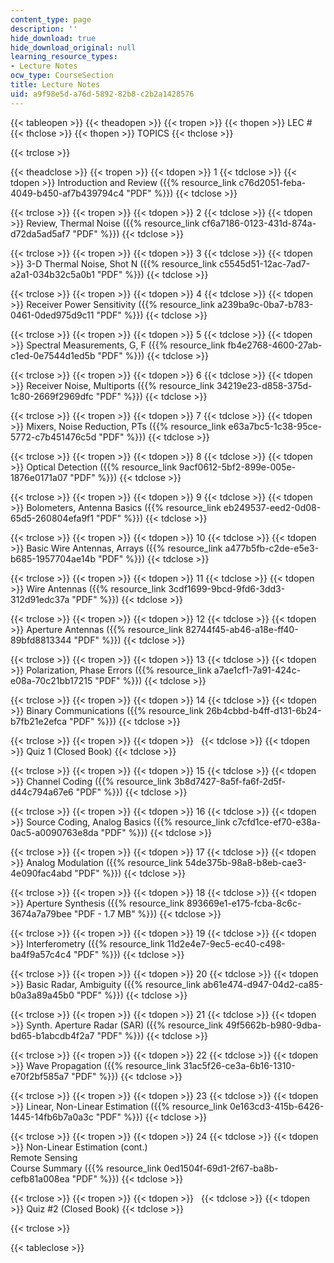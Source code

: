 ```yaml
---
content_type: page
description: ''
hide_download: true
hide_download_original: null
learning_resource_types:
- Lecture Notes
ocw_type: CourseSection
title: Lecture Notes
uid: a9f98e5d-a76d-5892-82b8-c2b2a1428576
---
```


{{< tableopen >}}
{{< theadopen >}}
{{< tropen >}}
{{< thopen >}}
LEC #
{{< thclose >}}
{{< thopen >}}
TOPICS
{{< thclose >}}

{{< trclose >}}

{{< theadclose >}}
{{< tropen >}}
{{< tdopen >}}
1
{{< tdclose >}}
{{< tdopen >}}
Introduction and Review ({{% resource_link c76d2051-feba-4049-b450-af7b439794c4 "PDF" %}})
{{< tdclose >}}

{{< trclose >}}
{{< tropen >}}
{{< tdopen >}}
2
{{< tdclose >}}
{{< tdopen >}}
Review, Thermal Noise ({{% resource_link cf6a7186-0123-431d-874a-d72da5ad5af7 "PDF" %}})
{{< tdclose >}}

{{< trclose >}}
{{< tropen >}}
{{< tdopen >}}
3
{{< tdclose >}}
{{< tdopen >}}
3-D Thermal Noise, Shot N ({{% resource_link c5545d51-12ac-7ad7-a2a1-034b32c5a0b1 "PDF" %}})
{{< tdclose >}}

{{< trclose >}}
{{< tropen >}}
{{< tdopen >}}
4
{{< tdclose >}}
{{< tdopen >}}
Receiver Power Sensitivity ({{% resource_link a239ba9c-0ba7-b783-0461-0ded975d9c11 "PDF" %}})
{{< tdclose >}}

{{< trclose >}}
{{< tropen >}}
{{< tdopen >}}
5
{{< tdclose >}}
{{< tdopen >}}
Spectral Measurements, G, F ({{% resource_link fb4e2768-4600-27ab-c1ed-0e7544d1ed5b "PDF" %}})
{{< tdclose >}}

{{< trclose >}}
{{< tropen >}}
{{< tdopen >}}
6
{{< tdclose >}}
{{< tdopen >}}
Receiver Noise, Multiports ({{% resource_link 34219e23-d858-375d-1c80-2669f2969dfc "PDF" %}})
{{< tdclose >}}

{{< trclose >}}
{{< tropen >}}
{{< tdopen >}}
7
{{< tdclose >}}
{{< tdopen >}}
Mixers, Noise Reduction, PTs ({{% resource_link e63a7bc5-1c38-95ce-5772-c7b451476c5d "PDF" %}})
{{< tdclose >}}

{{< trclose >}}
{{< tropen >}}
{{< tdopen >}}
8
{{< tdclose >}}
{{< tdopen >}}
Optical Detection ({{% resource_link 9acf0612-5bf2-899e-005e-1876e0171a07 "PDF" %}})
{{< tdclose >}}

{{< trclose >}}
{{< tropen >}}
{{< tdopen >}}
9
{{< tdclose >}}
{{< tdopen >}}
Bolometers, Antenna Basics ({{% resource_link eb249537-eed2-0d08-65d5-260804efa9f1 "PDF" %}})
{{< tdclose >}}

{{< trclose >}}
{{< tropen >}}
{{< tdopen >}}
10
{{< tdclose >}}
{{< tdopen >}}
Basic Wire Antennas, Arrays ({{% resource_link a477b5fb-c2de-e5e3-b685-1957704ae14b "PDF" %}})
{{< tdclose >}}

{{< trclose >}}
{{< tropen >}}
{{< tdopen >}}
11
{{< tdclose >}}
{{< tdopen >}}
Wire Antennas ({{% resource_link 3cdf1699-9bcd-9fd6-3dd3-312d91edc37a "PDF" %}})
{{< tdclose >}}

{{< trclose >}}
{{< tropen >}}
{{< tdopen >}}
12
{{< tdclose >}}
{{< tdopen >}}
Aperture Antennas ({{% resource_link 82744f45-ab46-a18e-ff40-89bfd8813344 "PDF" %}})
{{< tdclose >}}

{{< trclose >}}
{{< tropen >}}
{{< tdopen >}}
13
{{< tdclose >}}
{{< tdopen >}}
Polarization, Phase Errors ({{% resource_link a7ae1cf1-7a91-424c-e08a-70c21bb17215 "PDF" %}})
{{< tdclose >}}

{{< trclose >}}
{{< tropen >}}
{{< tdopen >}}
14
{{< tdclose >}}
{{< tdopen >}}
Binary Communications ({{% resource_link 26b4cbbd-b4ff-d131-6b24-b7fb21e2efca "PDF" %}})
{{< tdclose >}}

{{< trclose >}}
{{< tropen >}}
{{< tdopen >}}
 
{{< tdclose >}}
{{< tdopen >}}
Quiz 1 (Closed Book)
{{< tdclose >}}

{{< trclose >}}
{{< tropen >}}
{{< tdopen >}}
15
{{< tdclose >}}
{{< tdopen >}}
Channel Coding ({{% resource_link 3b8d7427-8a5f-fa6f-2d5f-d44c794a67e6 "PDF" %}})
{{< tdclose >}}

{{< trclose >}}
{{< tropen >}}
{{< tdopen >}}
16
{{< tdclose >}}
{{< tdopen >}}
Source Coding, Analog Basics ({{% resource_link c7cfd1ce-ef70-e38a-0ac5-a0090763e8da "PDF" %}})
{{< tdclose >}}

{{< trclose >}}
{{< tropen >}}
{{< tdopen >}}
17
{{< tdclose >}}
{{< tdopen >}}
Analog Modulation ({{% resource_link 54de375b-98a8-b8eb-cae3-4e090fac4abd "PDF" %}})
{{< tdclose >}}

{{< trclose >}}
{{< tropen >}}
{{< tdopen >}}
18
{{< tdclose >}}
{{< tdopen >}}
Aperture Synthesis ({{% resource_link 893669e1-e175-fcba-8c6c-3674a7a79bee "PDF - 1.7 MB" %}})
{{< tdclose >}}

{{< trclose >}}
{{< tropen >}}
{{< tdopen >}}
19
{{< tdclose >}}
{{< tdopen >}}
Interferometry ({{% resource_link 11d2e4e7-9ec5-ec40-c498-ba4f9a57c4c4 "PDF" %}})
{{< tdclose >}}

{{< trclose >}}
{{< tropen >}}
{{< tdopen >}}
20
{{< tdclose >}}
{{< tdopen >}}
Basic Radar, Ambiguity ({{% resource_link ab61e474-d947-04d2-ca85-b0a3a89a45b0 "PDF" %}})
{{< tdclose >}}

{{< trclose >}}
{{< tropen >}}
{{< tdopen >}}
21
{{< tdclose >}}
{{< tdopen >}}
Synth. Aperture Radar (SAR) ({{% resource_link 49f5662b-b980-9dba-bd65-b1abcdb4f2a7 "PDF" %}})
{{< tdclose >}}

{{< trclose >}}
{{< tropen >}}
{{< tdopen >}}
22
{{< tdclose >}}
{{< tdopen >}}
Wave Propagation ({{% resource_link 31ac5f26-ce3a-6b16-1310-e70f2bf585a7 "PDF" %}})
{{< tdclose >}}

{{< trclose >}}
{{< tropen >}}
{{< tdopen >}}
23
{{< tdclose >}}
{{< tdopen >}}
Linear, Non-Linear Estimation ({{% resource_link 0e163cd3-415b-6426-1445-14fb6b7a0a3c "PDF" %}})
{{< tdclose >}}

{{< trclose >}}
{{< tropen >}}
{{< tdopen >}}
24
{{< tdclose >}}
{{< tdopen >}}
Non-Linear Estimation (cont.)  
Remote Sensing  
Course Summary ({{% resource_link 0ed1504f-69d1-2f67-ba8b-cefb81a008ea "PDF" %}})
{{< tdclose >}}

{{< trclose >}}
{{< tropen >}}
{{< tdopen >}}
 
{{< tdclose >}}
{{< tdopen >}}
Quiz #2 (Closed Book)
{{< tdclose >}}

{{< trclose >}}

{{< tableclose >}}